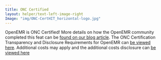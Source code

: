 ```yaml
---
title: ONC Certified
layout: helper/text-left-image-right
Image: "img/ONC-CertHIT_horizontal-logo.jpg"
---
```


OpenEMR is ONC Certified! More details on how the OpenEMR community completed this feat can be [found on our blog article](blog/openemr-achieves-onc-2015-cures-update-certification-with-groundbreaking-release-70). The ONC Certification Transparency and Disclosure Requirements for OpenEMR can [be viewed here](https://open-emr.org/wiki/index.php/OpenEMR_Wiki_Home_Page#2015_ONC_Ambulatory_EHR_Certification"). Additional costs may apply and the additional costs disclosure can [be viewed here](https://open-emr.org/wiki/index.php/OpenEMR_Wiki_Home_Page#additional-costs-disclosure")
